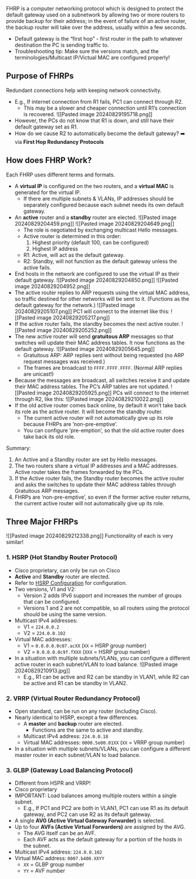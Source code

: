 FHRP is a computer networking protocol which is designed to protect the default gateway used on a subnetwork by allowing two or more routers to provide backup for their address; in the event of failure of an active router, the backup router will take over the address, usually within a few seconds.
- Default gateway is the “first hop” - first router in the path to whatever destination the PC is sending traffic to.
- Troubleshooting tip: Make sure the versions match, and the terminologies/Multicast IP/Victual MAC are configured properly!
## Purpose of FHRPs
Redundant connections help with keeping network connectivity.
- E.g., If internet connection from R1 fails, PC1 can connect through R2.
	- This may be a slower and cheaper connection until R1’s connection is recovered. 
![[Pasted image 20240829195718.png]]
 - However, the PCs do not know that R1 is down, and still have their default gateway set as R1.
 - How do we cause R2 to automatically become the default gateway? ➡️ via **First Hop Redundancy Protocols**
## How does FHRP Work?
Each FHRP uses different terms and formats.
- A **virtual IP** is configured on the two routers, and a **virtual MAC** is generated for the virtual IP. 
	- If there are multiple subnets & VLANs, IP addresses should be separately configured because each subnet needs its own default gateway.
- An **active** router and a **standby** router are elected.
	![[Pasted image 20240829204459.png]] ![[Pasted image 20240829204649.png]]
	- The role is negotiated by exchanging multicast Hello messages.
	- Active router is determined in this order:
		1. Highest priority (default 100, can be configured)
		2. Highest IP address
	- R1: Active, will act as the default gateway.
	- R2: Standby, will not function as the default gateway unless the active fails.
- End hosts in the network are configured to use the virtual IP as their default gateway.
	![[Pasted image 20240829204850.png]]
	![[Pasted image 20240829204952.png]]
- The active router replies to ARP requests using the virtual MAC address, so traffic destined for other networks will be sent to it. (Functions as the default gateway for the network.)
	![[Pasted image 20240829205107.png]]
	PC1 will connect to the internet like this: ![[Pasted image 20240829205217.png]]
- If the active router fails, the standby becomes the next active router.
	![[Pasted image 20240829205252.png]]
- The new active router will send **gratuitous ARP** messages so that switches will update their MAC address tables. It now functions as the default gateway. ![[Pasted image 20240829205645.png]]
	- Gratuitous ARP: ARP replies sent without being requested (no ARP request messages was received.)
	- The frames are broadcast to `FFFF.FFFF.FFFF`. (Normal ARP replies are unicast!)
- Because the messages are broadcast, all switches receive it and update their MAC address tables. The PC’s ARP tables are not updated.
	![[Pasted image 20240829205925.png]]
	PCs will connect to the internet through R2, like this:
	![[Pasted image 20240829210022.png]]
- If the old active router comes back online, by default it won’t take back its role as the active router. It will become the standby router.
	- The current active router will not automatically give up its role because FHRPs are ‘non-pre-emptive’.
	- You can configure ‘pre-emption’, so that the old active router does take back its old role.

Summary:
1. An Active and a Standby router are set by Hello messages. 
2. The two routers share a virtual IP addresses and a MAC addresses. Active router takes the frames forwarded by the PCs.
3. If the Active router fails, the Standby router becomes the active router and asks the switches to update their MAC address tables through Gratuitous ARP messages.
4. FHRPs are ‘non-pre-emptive’, so even if the former active router returns, the current active router will not automatically give up its role. 
## Three Major FHRPs
![[Pasted image 20240829212338.png]]
Functionality of each is very similar!
### 1. HSRP (Hot Standby Router Protocol)
- Cisco proprietary, can only be run on Cisco
- **Active** and **Standby** router are elected.
- Refer to [HSRP Configuration](<Router CLI Commands#HSRP Configuration>) for configuration.
- Two versions, V1 and V2:
	- Version 2 adds IPv6 support and increases the number of groups that can be configured.
	- Versions 1 and 2 are not compatible, so all routers using the protocol should be using the same version.
- Multicast IPv4 addresses:
	- V1 = `224.0.0.2`
	- V2 = `224.0.0.102`
- Virtual MAC addresses:
	- V1 = `0.0.0.0.0c07.acXX` (`XX` = HSRP group number)
	- V2 = `0.0.0.0.0c9f.fXXX` (`XXX` = HSRP group number)
- In a situation with multiple subnets/VLANs, you can configure a different active router in each subnet/VLAN to load balance.
	![[Pasted image 20240829210913.jpg]]
	- E.g., R1 can be active and R2 can be standby in VLAN1, while R2 can be active and R1 can be standby in VLAN2.
### 2. VRRP (Virtual Router Redundancy Protocol)
- Open standard, can be run on any router (including Cisco).
- Nearly identical to HSRP, except a few differences.
	- A **master** and **backup** router are elected.
		- Functions are the same to active and standby.
	- Multicast IPv4 address: `224.0.0.18`
	- Virtual MAC addresses: `0000.5e00.01XX` (`XX` = VRRP group number)
- In a situation with multiple subnets/VLANs, you can configure a different master router in each subnet/VLAN to load balance.
### 3. GLBP (Gateway Load Balancing Protocol)
- Different from HSPR and VRRP!
- Cisco proprietary
- IMPORTANT: Load balances among multiple routers within a single subnet.
	- E.g., If PC1 and PC2 are both in VLAN1, PC1 can use R1 as its default gateway, and PC2 can use R2 as its default gateway.
- A single **AVG (Active Virtual Gateway Forwarder)** is selected.
- Up to four **AVFs (Active Virtual Forwarders)** are assigned by the AVG.
	- The AVG itself can be an AVF.
	- Each AVF acts as the default gateway for a portion of the hosts in the subnet.
- Multicast IPv4 address: `224.0.0.102`
- Virtual MAC address: `0007.b400.XXYY`
	- `XX` = GLBP group number
	- `YY` = AVF number
